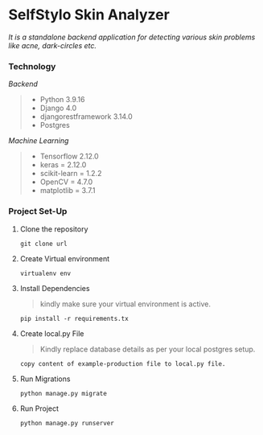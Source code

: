 # SelfStylo Skin Analyzer

_It is a standalone backend application for detecting various skin problems like acne, dark-circles etc._


### Technology

_Backend_

> - Python 3.9.16 
> - Django 4.0 
> - djangorestframework 3.14.0 
> - Postgres

_Machine Learning_
> - Tensorflow 2.12.0
> - keras = 2.12.0
> - scikit-learn = 1.2.2
> - OpenCV = 4.7.0
> - matplotlib = 3.7.1


### Project Set-Up

1. Clone the repository

    ``
        git clone url
    ``

2. Create Virtual environment

   ``
      virtualenv env
   ``
3. Install Dependencies 

    > kindly make sure your virtual environment is active.

     ``
        pip install -r requirements.tx  
     ``

4. Create local.py File

    > Kindly replace database details as per your local postgres setup. 

    ``
     copy content of example-production file to local.py file.
    ``


5. Run Migrations

    ``
    python manage.py migrate
    ``


6. Run Project

    ``
    python manage.py runserver
    ``


